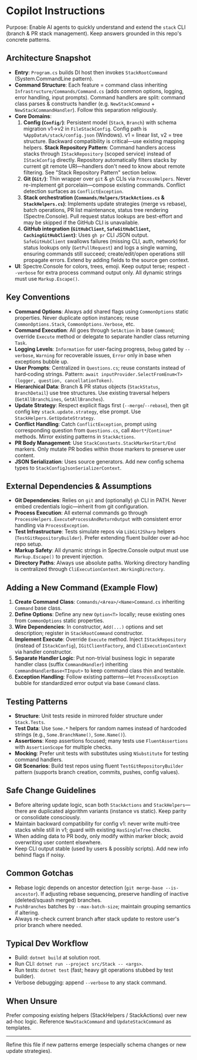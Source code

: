 # Copilot Instructions

Purpose: Enable AI agents to quickly understand and extend the `stack` CLI (branch & PR stack management). Keep answers grounded in this repo's concrete patterns.

## Architecture Snapshot

- **Entry**: `Program.cs` builds DI host then invokes `StackRootCommand` (System.CommandLine pattern).
- **Command Structure**: Each feature = command class inheriting `Infrastructure/Commands/Command.cs` (adds common options, logging, error handling, input prompts). Command handlers are split: command class parses & constructs handler (e.g. `NewStackCommand` + `NewStackCommandHandler`). Follow this separation religiously.
- **Core Domains**:
  1. **Config (`Config/`)**: Persistent model (`Stack`, `Branch`) with schema migration v1→v2 in `FileStackConfig`. Config path is `%AppData%/stack/config.json` (Windows). v1 = linear list, v2 = tree structure. Backward compatibility is critical—use existing mapping helpers. **Stack Repository Pattern**: Command handlers access stacks through `IStackRepository` (scoped service) instead of `IStackConfig` directly. Repository automatically filters stacks by current git remote URI—handlers don't need to know about remote filtering. See "Stack Repository Pattern" section below.
  2. **Git (`Git/`)**: Thin wrapper over `git` & `gh` CLIs via `ProcessHelpers`. Never re-implement git porcelain—compose existing commands. Conflict detection surfaces as `ConflictException`.
  3. **Stack orchestration (`Commands/Helpers/StackActions.cs` & `StackHelpers.cs`)**: Implements update strategies (merge vs rebase), batch operations, PR list maintenance, status tree rendering (Spectre.Console). Pull request status lookups are best-effort and may be skipped if the GitHub CLI is unavailable.
  4. **GitHub integration (`GitHubClient`, `SafeGitHubClient`, `CachingGitHubClient`)**: Uses `gh pr` CLI JSON output. `SafeGitHubClient` swallows failures (missing CLI, auth, network) for status lookups only (`GetPullRequest`) and logs a single warning, ensuring commands still succeed; create/edit/open operations still propagate errors. Extend by adding fields to the source gen context.
- **UI**: Spectre.Console for colors, trees, emoji. Keep output terse; respect `--verbose` for extra process command output only. All dynamic strings must use `Markup.Escape()`.

## Key Conventions

- **Command Options**: Always add shared flags using `CommonOptions` static properties. Never duplicate option instances; reuse `CommonOptions.Stack`, `CommonOptions.Verbose`, etc.
- **Command Execution**: All goes through `SetAction` in base `Command`; override `Execute` method or delegate to separate handler class returning `Task`.
- **Logging Levels**: `Information` for user-facing progress, `Debug` gated by `--verbose`, `Warning` for recoverable issues, `Error` only in base when exceptions bubble up.
- **User Prompts**: Centralized in `Questions.cs`; reuse constants instead of hard‑coding strings. Pattern: `await inputProvider.SelectFromEnum<T>(logger, question, cancellationToken)`.
- **Hierarchical Data**: Branch & PR status objects (`StackStatus`, `BranchDetail`) use tree structures. Use existing traversal helpers (`GetAllBranchLines`, `GetAllBranches`).
- **Update Strategy**: Respect explicit flags first (`--merge`/`--rebase`), then git config key `stack.update.strategy`, else prompt. Use `StackHelpers.GetUpdateStrategy`.
- **Conflict Handling**: Catch `ConflictException`, prompt using corresponding question from `Questions.cs`, call `Abort*`/`Continue*` methods. Mirror existing patterns in `StackActions`.
- **PR Body Management**: Use `StackConstants.StackMarkerStart/End` markers. Only mutate PR bodies within those markers to preserve user content.
- **JSON Serialization**: Uses source generators. Add new config schema types to `StackConfigJsonSerializerContext`.

## External Dependencies & Assumptions

- **Git Dependencies**: Relies on `git` and (optionally) `gh` CLI in PATH. Never embed credentials logic—inherit from git configuration.
- **Process Execution**: All external commands go through `ProcessHelpers.ExecuteProcessAndReturnOutput` with consistent error handling via `ProcessException`.
- **Test Infrastructure**: Tests simulate repos via `LibGit2Sharp` helpers (`TestGitRepositoryBuilder`). Prefer extending fluent builder over ad-hoc repo setup.
- **Markup Safety**: All dynamic strings in Spectre.Console output must use `Markup.Escape()` to prevent injection.
- **Directory Paths**: Always use absolute paths. Working directory handling is centralized through `CliExecutionContext.WorkingDirectory`.

## Adding a New Command (Example Flow)

1. **Create Command Class**: `Commands/<Area>/<Name>Command.cs` inheriting `Command` base class.
2. **Define Options**: Define any new `Option<T>` locally; reuse existing ones from `CommonOptions` static properties.
3. **Wire Dependencies**: In constructor, `Add(...)` options and set description; register in `StackRootCommand` constructor.
4. **Implement Execute**: Override `Execute` method. Inject `IStackRepository` (instead of `IStackConfig`), `IGitClientFactory`, and `CliExecutionContext` via handler constructor.
5. **Separate Handler Logic**: Put non-trivial business logic in separate handler class (suffix `CommandHandler`) inheriting `CommandHandlerBase<TInput>` to keep command class thin and testable.
6. **Exception Handling**: Follow existing patterns—let `ProcessException` bubble for standardized error output via base `Command` class.

## Testing Patterns

- **Structure**: Unit tests reside in mirrored folder structure under `Stack.Tests`.
- **Test Data**: Use `Some.*` helpers for random names instead of hardcoded strings (e.g., `Some.BranchName()`, `Some.Name()`).
- **Assertions**: Keep assertions focused; many tests use `FluentAssertions` with `AssertionScope` for multiple checks.
- **Mocking**: Prefer unit tests with substitutes using `NSubstitute` for testing command handlers.
- **Git Scenarios**: Build test repos using fluent `TestGitRepositoryBuilder` pattern (supports branch creation, commits, pushes, config values).

## Safe Change Guidelines

- Before altering update logic, scan both `StackActions` and `StackHelpers`—there are duplicated algorithm variants (instance vs static). Keep parity or consolidate consciously.
- Maintain backward compatibility for config v1: never write multi-tree stacks while still in v1; guard with existing `HasSingleTree` checks.
- When adding data to PR body, only modify within marker block; avoid overwriting user content elsewhere.
- Keep CLI output stable (used by users & possibly scripts). Add new info behind flags if noisy.

## Common Gotchas

- Rebase logic depends on ancestor detection (`git merge-base --is-ancestor`). If adjusting rebase sequencing, preserve handling of inactive (deleted/squash merged) branches.
- `PushBranches` batches by `--max-batch-size`; maintain grouping semantics if altering.
- Always re-check current branch after stack update to restore user's prior branch where needed.

## Typical Dev Workflow

- Build: `dotnet build` at solution root.
- Run CLI: `dotnet run --project src/Stack -- <args>`.
- Run tests: `dotnet test` (fast; heavy git operations stubbed by test builder).
- Verbose debugging: append `--verbose` to any stack command.

## When Unsure

Prefer composing existing helpers (StackHelpers / StackActions) over new ad-hoc logic. Reference `NewStackCommand` and `UpdateStackCommand` as templates.

---

Refine this file if new patterns emerge (especially schema changes or new update strategies).
